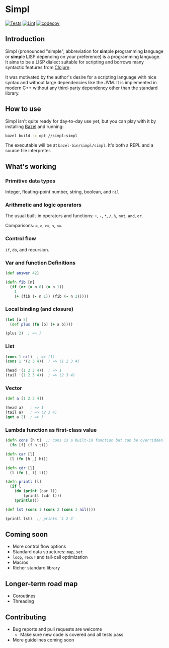# Simpl

[![Tests](https://github.com/hjiang/simpl/actions/workflows/run-tests.yml/badge.svg?branch=master)](https://github.com/hjiang/simpl/actions/workflows/run-tests.yml)
[![Lint](https://github.com/hjiang/simpl/actions/workflows/lint.yml/badge.svg?branch=master)](https://github.com/hjiang/simpl/actions/workflows/lint.yml)
[![codecov](https://codecov.io/gh/hjiang/simpl/branch/master/graph/badge.svg?token=9JRBMMPRZV)](https://codecov.io/gh/hjiang/simpl)

## Introduction

Simpl (pronounced "simple", abbreviation for **sim**ple **p**rogramming
**l**anguage or **simp**le **L**ISP depending on your preference) is a
programming language. It aims to be a LISP dialect suitable for scripting and
borrows many syntactic features from [Clojure](https://clojure.org).

It was motivated by the author's desire for a scripting language with nice
syntax and without large dependencies like the JVM. It is implemented in modern
C++ without any third-party dependency other than the standard library.

## How to use

Simpl isn't quite ready for day-to-day use yet, but you can play with it by
installing [Bazel](https://bazel.build) and running:

``` sh
bazel build -c opt //simpl:simpl
```

The executable will be at `bazel-bin/simpl/simpl`. It's both a REPL and a source
file interpreter.

## What's working

### Primitive data types

Integer, floating-point number, string, boolean, and `nil`

### Arithmetic and logic operators

The usual built-in operators and functions: `+`, `-`, `*`, `/`, `%`, `not`, `and`, `or`.

Comparisons: `=`, `>`, `>=`, `<`, `<=`.

### Control flow

`if`, `do`, and recursion.

### Var and function Definitions

``` clojure
(def answer 42)

```

``` clojure
(defn fib [n]
  (if (or (= n 0) (= n 1))
    1
    (+ (fib (- n 1)) (fib (- n 2)))))
```

### Local binding (and closure)

``` clojure
(let [a 5]
  (def plus (fn [b] (+ a b))))

(plus 2)  ; => 7
```

### List

``` clojure
(cons 1 nil)  ; => (1)
(cons 1 '(2 3 4))  ; => (1 2 3 4)

(head '(1 2 3 4))  ; => 1
(tail '(1 2 3 4))  ; => (2 3 4)
```

### Vector

``` clojure
(def a [1 2 3 4])

(head a)   ; => 1
(tail a)   ; => (2 3 4)
(get a 2)  ; => 3
```

### Lambda function as first-class value

``` clojure
(defn cons [h t]  ;; cons is a built-in function but can be overridden.
  (fn [f] (f h t)))

(defn car [l]
  (l (fn [h _] h)))

(defn cdr [l]
  (l (fn [_ t] t)))

(defn printl [l]
  (if l
    (do (print (car l))
        (printl (cdr l)))
    (println)))

(def lst (cons 1 (cons 2 (cons 3 nil))))

(printl lst)  ;; prints `1 2 3`
```

## Coming soon

- More control flow options
- Standard data structures: `map`, `set`
- `loop`, `recur` and tail-call optimization
- Macros
- Richer standard library

## Longer-term road map

- Coroutines
- Threading

## Contributing

- Bug reports and pull requests are welcome
  - Make sure new code is covered and all tests pass
- More guidelines coming soon
